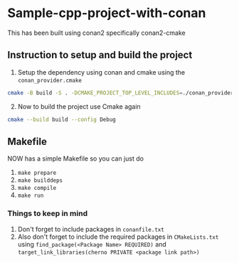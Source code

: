 # Sample-cpp-project-with-conan

This has been built using conan2 specifically conan2-cmake

## Instruction to setup and build the project

1. Setup the dependency using conan and cmake using the `conan_provider.cmake`

```sh
cmake -B build -S . -DCMAKE_PROJECT_TOP_LEVEL_INCLUDES=./conan_provider.cmake -DCMAKE_BUILD_TYPE=Debug
```

2. Now to build the project use Cmake again

```sh
cmake --build build --config Debug
```

## Makefile

NOW has a simple Makefile so you can just do

1. `make prepare`
2. `make builddeps`
3. `make compile`
4. `make run`

### Things to keep in mind

1. Don't forget to include packages in `conanfile.txt`
2. Also don't forget to include the required packages in `CMakeLists.txt` using `find_package(<Package Name> REQUIRED)` and `target_link_libraries(cherno PRIVATE <package link path>)`

